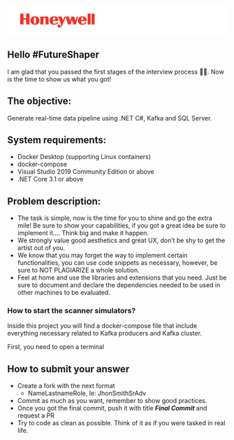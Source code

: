 <img src="./media/Honeywell_Spot_Red+BlackTagline_Right_PNG.png" alt="Honeywell Logo" />

## Hello #FutureShaper
I am glad that you passed the first stages of the interview process 🎉🥳. Now is the time to show us what you got! 

## The objective: 
Generate real-time data pipeline using .NET C#, Kafka and SQL Server.

## System requirements:

- Docker Desktop (supporting Linux containers)
- docker-compose
- Visual Studio 2019 Community Edition or above
- .NET Core 3.1 or above

## Problem description:
-	The task is simple, now is the time for you to shine and go the extra mile! Be sure to show your capabilities, if you got a great idea be sure to implement it…. Think big and make it happen. 
-	We strongly value good aesthetics and great UX, don’t be shy to get the artist out of you. 
-	We know that you may forget the way to implement certain functionalities, you can use code snippets as necessary, however, be sure to NOT PLAGIARIZE a whole solution. 
-	Feel at home and use the libraries and extensions that you need. Just be sure to document and declare the dependencies needed to be used in other machines to be evaluated. 

### How to start the scanner simulators?
Inside this project you will find a docker-compose file that include everything necessary related to Kafka producers and Kafka cluster.

First, you need to open a terminal 

## How to submit your answer
- Create a fork with the next format
  -	NameLastnameRole, Ie: JhonSmithSrAdv 
-	Commit as much as you want, remember to show good practices. 
-	Once you got the final commit, push it with title ***Final Commit*** and request a PR
- Try to code as clean as possible. Think of it as if you were tasked in real life.